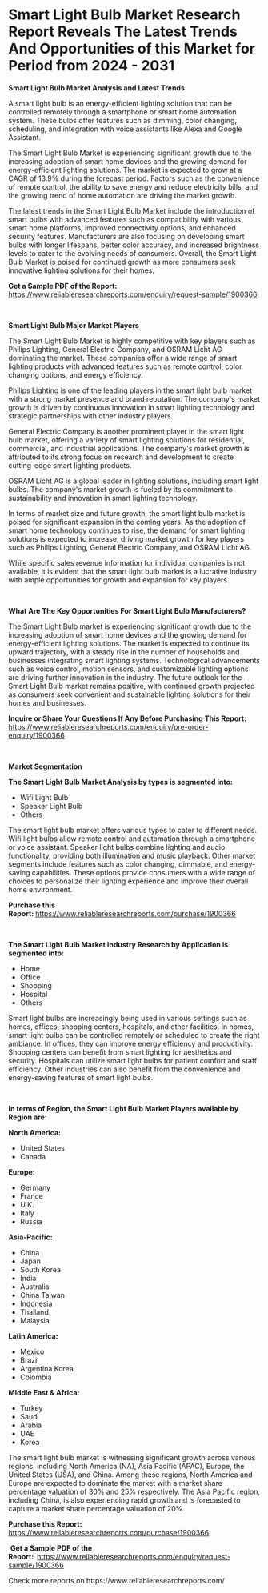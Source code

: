 <p><h1>Smart Light Bulb Market Research Report Reveals The Latest Trends And Opportunities of this Market for Period from 2024 - 2031</h1></p><p><strong>Smart Light Bulb Market Analysis and Latest Trends</strong></p>
<p><p>A smart light bulb is an energy-efficient lighting solution that can be controlled remotely through a smartphone or smart home automation system. These bulbs offer features such as dimming, color changing, scheduling, and integration with voice assistants like Alexa and Google Assistant.</p><p>The Smart Light Bulb Market is experiencing significant growth due to the increasing adoption of smart home devices and the growing demand for energy-efficient lighting solutions. The market is expected to grow at a CAGR of 13.9% during the forecast period. Factors such as the convenience of remote control, the ability to save energy and reduce electricity bills, and the growing trend of home automation are driving the market growth.</p><p>The latest trends in the Smart Light Bulb Market include the introduction of smart bulbs with advanced features such as compatibility with various smart home platforms, improved connectivity options, and enhanced security features. Manufacturers are also focusing on developing smart bulbs with longer lifespans, better color accuracy, and increased brightness levels to cater to the evolving needs of consumers. Overall, the Smart Light Bulb Market is poised for continued growth as more consumers seek innovative lighting solutions for their homes.</p></p>
<p><strong>Get a Sample PDF of the Report:&nbsp;</strong> <a href="https://www.reliableresearchreports.com/enquiry/request-sample/1900366">https://www.reliableresearchreports.com/enquiry/request-sample/1900366</a></p>
<p>&nbsp;</p>
<p><strong>Smart Light Bulb Major Market Players</strong></p>
<p><p>The Smart Light Bulb Market is highly competitive with key players such as Philips Lighting, General Electric Company, and OSRAM Licht AG dominating the market. These companies offer a wide range of smart lighting products with advanced features such as remote control, color changing options, and energy efficiency.</p><p>Philips Lighting is one of the leading players in the smart light bulb market with a strong market presence and brand reputation. The company's market growth is driven by continuous innovation in smart lighting technology and strategic partnerships with other industry players.</p><p>General Electric Company is another prominent player in the smart light bulb market, offering a variety of smart lighting solutions for residential, commercial, and industrial applications. The company's market growth is attributed to its strong focus on research and development to create cutting-edge smart lighting products.</p><p>OSRAM Licht AG is a global leader in lighting solutions, including smart light bulbs. The company's market growth is fueled by its commitment to sustainability and innovation in smart lighting technology.</p><p>In terms of market size and future growth, the smart light bulb market is poised for significant expansion in the coming years. As the adoption of smart home technology continues to rise, the demand for smart lighting solutions is expected to increase, driving market growth for key players such as Philips Lighting, General Electric Company, and OSRAM Licht AG.</p><p>While specific sales revenue information for individual companies is not available, it is evident that the smart light bulb market is a lucrative industry with ample opportunities for growth and expansion for key players.</p></p>
<p>&nbsp;</p>
<p><strong>What Are The Key Opportunities For Smart Light Bulb Manufacturers?</strong></p>
<p><p>The Smart Light Bulb market is experiencing significant growth due to the increasing adoption of smart home devices and the growing demand for energy-efficient lighting solutions. The market is expected to continue its upward trajectory, with a steady rise in the number of households and businesses integrating smart lighting systems. Technological advancements such as voice control, motion sensors, and customizable lighting options are driving further innovation in the industry. The future outlook for the Smart Light Bulb market remains positive, with continued growth projected as consumers seek convenient and sustainable lighting solutions for their homes and businesses.</p></p>
<p><strong>Inquire or Share Your Questions If Any Before Purchasing This Report:</strong> <a href="https://www.reliableresearchreports.com/enquiry/pre-order-enquiry/1900366">https://www.reliableresearchreports.com/enquiry/pre-order-enquiry/1900366</a></p>
<p>&nbsp;</p>
<p><strong>Market Segmentation</strong></p>
<p><strong>The Smart Light Bulb Market Analysis by types is segmented into:</strong></p>
<p><ul><li>Wifi Light Bulb</li><li>Speaker Light Bulb</li><li>Others</li></ul></p>
<p><p>The smart light bulb market offers various types to cater to different needs. Wifi light bulbs allow remote control and automation through a smartphone or voice assistant. Speaker light bulbs combine lighting and audio functionality, providing both illumination and music playback. Other market segments include features such as color changing, dimmable, and energy-saving capabilities. These options provide consumers with a wide range of choices to personalize their lighting experience and improve their overall home environment.</p></p>
<p><strong>Purchase this Report:&nbsp;</strong><a href="https://www.reliableresearchreports.com/purchase/1900366">https://www.reliableresearchreports.com/purchase/1900366</a></p>
<p>&nbsp;</p>
<p><strong>The Smart Light Bulb Market Industry Research by Application is segmented into:</strong></p>
<p><ul><li>Home</li><li>Office</li><li>Shopping</li><li>Hospital</li><li>Others</li></ul></p>
<p><p>Smart light bulbs are increasingly being used in various settings such as homes, offices, shopping centers, hospitals, and other facilities. In homes, smart light bulbs can be controlled remotely or scheduled to create the right ambiance. In offices, they can improve energy efficiency and productivity. Shopping centers can benefit from smart lighting for aesthetics and security. Hospitals can utilize smart light bulbs for patient comfort and staff efficiency. Other industries can also benefit from the convenience and energy-saving features of smart light bulbs.</p></p>
<p>&nbsp;</p>
<p><strong>In terms of Region, the Smart Light Bulb Market Players available by Region are:</strong></p>
<p>
    <p> <strong> North America: </strong>
        <ul>
            <li>United States</li>
            <li>Canada</li>
        </ul>
        </p> 
    <p> <strong> Europe: </strong>
        <ul>
            <li>Germany</li>
            <li>France</li>
            <li>U.K.</li>
            <li>Italy</li>
            <li>Russia</li>
        </ul>
        </p> 
    <p> <strong> Asia-Pacific: </strong>
        <ul>
            <li>China</li>
            <li>Japan</li>
            <li>South Korea</li>
            <li>India</li>
            <li>Australia</li>
            <li>China Taiwan</li>
            <li>Indonesia</li>
            <li>Thailand</li>
            <li>Malaysia</li>
        </ul>
        </p> 
    <p> <strong> Latin America: </strong>
        <ul>
            <li>Mexico</li>
            <li>Brazil</li>
            <li>Argentina Korea</li>
            <li>Colombia</li>
        </ul>
        </p> 
    <p> <strong> Middle East & Africa: </strong>
        <ul>
            <li>Turkey</li>
            <li>Saudi</li>
            <li>Arabia</li>
            <li>UAE</li>
            <li>Korea</li>
        </ul>
    </p>
    </p>
<p><p>The smart light bulb market is witnessing significant growth across various regions, including North America (NA), Asia Pacific (APAC), Europe, the United States (USA), and China. Among these regions, North America and Europe are expected to dominate the market with a market share percentage valuation of 30% and 25% respectively. The Asia Pacific region, including China, is also experiencing rapid growth and is forecasted to capture a market share percentage valuation of 20%.</p></p>
<p><strong>Purchase this Report: </strong><a href="https://www.reliableresearchreports.com/purchase/1900366">https://www.reliableresearchreports.com/purchase/1900366</a></p>
<p>&nbsp;<strong>Get a Sample PDF of the Report:&nbsp;&nbsp;</strong><a href="https://www.reliableresearchreports.com/enquiry/request-sample/1900366">https://www.reliableresearchreports.com/enquiry/request-sample/1900366</a></p>
<p><strong></strong></p>
<p>Check more reports on https://www.reliableresearchreports.com/</p>